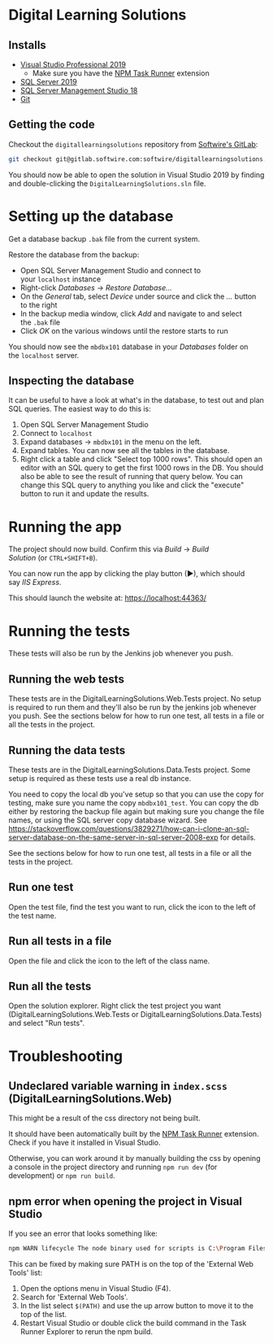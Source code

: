 # Digital Learning Solutions
## Installs

- [Visual Studio Professional 2019](https://visualstudio.microsoft.com/downloads/)
    - Make sure you have the [NPM Task Runner](https://marketplace.visualstudio.com/items?itemName=MadsKristensen.NPMTaskRunner) extension
- [SQL Server 2019](https://www.notion.so/SQL-Server-2019-setup-e6ee124735c445d79010afed3ace3cc0)
- [SQL Server Management Studio 18](https://docs.microsoft.com/en-us/sql/ssms/download-sql-server-management-studio-ssms?view=sql-server-ver15)
- [Git](https://git-scm.com/)

## Getting the code

Checkout the `digitallearningsolutions` repository from [Softwire's GitLab](https://gitlab.softwire.com/softwire/digitallearningsolutions):

```bash
git checkout git@gitlab.softwire.com:softwire/digitallearningsolutions.git
```

You should now be able to open the solution in Visual Studio 2019 by finding and double-clicking the `DigitalLearningSolutions.sln` file.

# Setting up the database

Get a database backup `.bak` file from the current system.

Restore the database from the backup:

- Open SQL Server Management Studio and connect to your `localhost` instance
- Right-click *Databases* → *Restore Database…*
- On the *General* tab, select *Device* under source and click the *…* button to the right
- In the backup media window, click *Add* and navigate to and select the `.bak` file
- Click *OK* on the various windows until the restore starts to run

You should now see the `mbdbx101` database in your *Databases* folder on the `localhost` server.

## Inspecting the database

It can be useful to have a look at what's in the database, to test out and plan SQL queries. The easiest way to do this is:

1. Open SQL Server Management Studio
2. Connect to `localhost`
3. Expand databases -> `mbdbx101` in the menu on the left.
4. Expand tables. You can now see all the tables in the database.
5. Right click a table and click "Select top 1000 rows". This should open an editor with an SQL query to get the first 1000 rows in the DB. You should also be able to see the result of running that query below. You can change this SQL query to anything you like and click the "execute" button to run it and update the results.

# Running the app

The project should now build. Confirm this via *Build* → *Build Solution* (or `CTRL+SHIFT+B`).

You can now run the app by clicking the play button (▶), which should say *IIS Express*.

This should launch the website at: [https://localhost:44363/](https://localhost:44363/)

# Running the tests
These tests will also be run by the Jenkins job whenever you push.

## Running the web tests
These tests are in the DigitalLearningSolutions.Web.Tests project. No setup is required to run them and they'll also be run by the jenkins job whenever you push. See the sections below for how to run one test, all tests in a file or all the tests in the project.

## Running the data tests
These tests are in the DigitalLearningSolutions.Data.Tests project. Some setup is required as these tests use a real db instance.

You need to copy the local db you've setup so that you can use the copy for testing, make sure you name the copy `mbdbx101_test`. You can copy the db either by restoring the backup file again but making sure you change the file names, or using the SQL server copy database wizard. See https://stackoverflow.com/questions/3829271/how-can-i-clone-an-sql-server-database-on-the-same-server-in-sql-server-2008-exp for details.

See the sections below for how to run one test, all tests in a file or all the tests in the project.

## Run one test
Open the test file, find the test you want to run, click the icon to the left of the test name.

## Run all tests in a file
Open the file and click the icon to the left of the class name.

## Run all the tests
Open the solution explorer. Right click the test project you want (DigitalLearningSolutions.Web.Tests or DigitalLearningSolutions.Data.Tests) and select "Run tests". 

# Troubleshooting

## Undeclared variable warning in `index.scss` (DigitalLearningSolutions.Web)

This might be a result of the css directory not being built.

It should have been automatically built by the [NPM Task Runner](https://marketplace.visualstudio.com/items?itemName=MadsKristensen.NPMTaskRunner) extension. Check if you have it installed in Visual Studio.

Otherwise, you can work around it by manually building the css by opening a console in the project directory and running `npm run dev` (for development) or `npm run build`.

## npm error when opening the project in Visual Studio
If you see an error that looks something like:
```bash
npm WARN lifecycle The node binary used for scripts is C:\Program Files (x86)\Microsoft Visual Studio\2017\Enterprise\MSBuild\Microsoft\VisualStudio\NodeJs\win-x64\node.exe but npm is using C:\Program Files (x86)\Microsoft Visual Studio\2017\Enterprise\MSBuild\Microsoft\VisualStudio\NodeJs\node.exe itself. Use the `--scripts-prepend-node-path` option to include the path for the node binary npm was executed with.
```
This can be fixed by making sure PATH is on the top of the 'External Web Tools' list:
1. Open the options menu in Visual Studio (F4).
2. Search for 'External Web Tools'.
3. In the list select `$(PATH)` and use the up arrow button to move it to the top of the list.
4. Restart Visual Studio or double click the build command in the Task Runner Explorer to rerun the npm build.